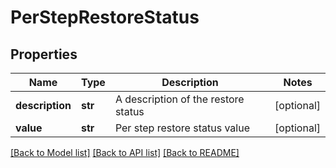 # PerStepRestoreStatus

## Properties
Name | Type | Description | Notes
------------ | ------------- | ------------- | -------------
**description** | **str** | A description of the restore status | [optional] 
**value** | **str** | Per step restore status value | [optional] 

[[Back to Model list]](../README.md#documentation-for-models) [[Back to API list]](../README.md#documentation-for-api-endpoints) [[Back to README]](../README.md)

